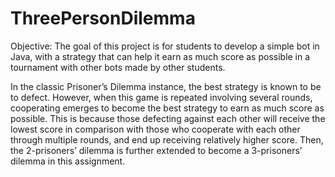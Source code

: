 # ThreePersonDilemma

Objective: The goal of this project is for students to develop a simple bot in Java, with a strategy that can help it earn as much score as possible in a tournament with other bots made by other students.


In the classic Prisoner’s Dilemma instance, the best strategy is known to be to defect. However, when this game is repeated involving several rounds, cooperating emerges to become the best strategy to earn as much score as possible. This is because those defecting against each other will receive the lowest score in comparison with those who cooperate with each other through multiple rounds, and end up receiving relatively higher score. Then, the 2-prisoners’ dilemma is further extended to become a 3-prisoners’ dilemma in this assignment.
